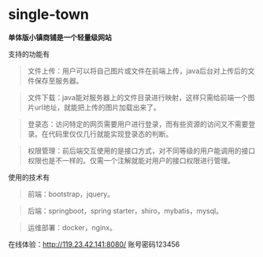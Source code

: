 # single-town
**单体版小镇商铺是一个轻量级网站**

支持的功能有
>文件上传：用户可以将自己图片或文件在前端上传，java后台对上传后的文件保存至服务器。

>文件下载：java能对服务器上的文件目录进行映射，这样只需给前端一个图片url地址，就能把上传的图片加载出来了。

>登录态：访问特定的网页需要用户进行登录，而有些资源的访问又不需要登录。在代码里仅仅几行就能实现登录态的判断。

>权限管理：前后端交互使用的是接口方式，对不同等级的用户能调用的接口权限也是不一样的。仅需一个注解就能对用户的接口权限进行管理。

使用的技术有
> 前端：bootstrap，jquery。

>后端：springboot，spring starter，shiro，mybatis，mysql。

>运维部署：docker，nginx。

在线体验：http://119.23.42.141:8080/ 账号密码123456
